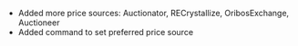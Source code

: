 - Added more price sources: Auctionator, RECrystallize, OribosExchange, Auctioneer
- Added command to set preferred price source